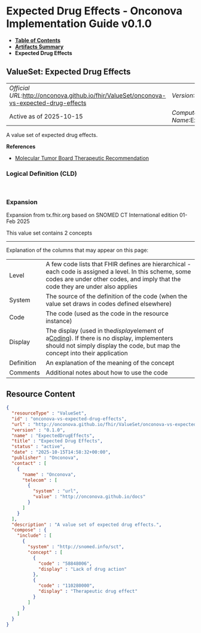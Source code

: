 # Expected Drug Effects - Onconova Implementation Guide v0.1.0

* [**Table of Contents**](toc.md)
* [**Artifacts Summary**](artifacts.md)
* **Expected Drug Effects**

## ValueSet: Expected Drug Effects 

| | |
| :--- | :--- |
| *Official URL*:http://onconova.github.io/fhir/ValueSet/onconova-vs-expected-drug-effects | *Version*:0.1.0 |
| Active as of 2025-10-15 | *Computable Name*:ExpectedDrugEffects |

 
A value set of expected drug effects. 

 **References** 

* [Molecular Tumor Board Therapeutic Recommendation](StructureDefinition-onconova-ext-molecular-tumor-board-therapeutic-recommendation.md)

### Logical Definition (CLD)

 

### Expansion

Expansion from tx.fhir.org based on SNOMED CT International edition 01-Feb 2025

This value set contains 2 concepts

-------

 Explanation of the columns that may appear on this page: 

| | |
| :--- | :--- |
| Level | A few code lists that FHIR defines are hierarchical - each code is assigned a level. In this scheme, some codes are under other codes, and imply that the code they are under also applies |
| System | The source of the definition of the code (when the value set draws in codes defined elsewhere) |
| Code | The code (used as the code in the resource instance) |
| Display | The display (used in the*display*element of a[Coding](http://hl7.org/fhir/R4/datatypes.html#Coding)). If there is no display, implementers should not simply display the code, but map the concept into their application |
| Definition | An explanation of the meaning of the concept |
| Comments | Additional notes about how to use the code |



## Resource Content

```json
{
  "resourceType" : "ValueSet",
  "id" : "onconova-vs-expected-drug-effects",
  "url" : "http://onconova.github.io/fhir/ValueSet/onconova-vs-expected-drug-effects",
  "version" : "0.1.0",
  "name" : "ExpectedDrugEffects",
  "title" : "Expected Drug Effects",
  "status" : "active",
  "date" : "2025-10-15T14:58:32+00:00",
  "publisher" : "Onconova",
  "contact" : [
    {
      "name" : "Onconova",
      "telecom" : [
        {
          "system" : "url",
          "value" : "http://onconova.github.io/docs"
        }
      ]
    }
  ],
  "description" : "A value set of expected drug effects.",
  "compose" : {
    "include" : [
      {
        "system" : "http://snomed.info/sct",
        "concept" : [
          {
            "code" : "58848006",
            "display" : "Lack of drug action"
          },
          {
            "code" : "110280000",
            "display" : "Therapeutic drug effect"
          }
        ]
      }
    ]
  }
}

```
